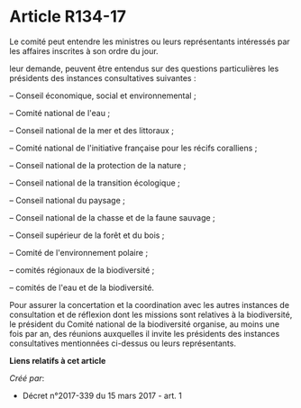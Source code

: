 # Article R134-17

Le comité peut entendre les ministres ou leurs représentants intéressés par les affaires inscrites à son ordre du jour.

leur demande, peuvent être entendus sur des questions particulières les présidents des instances consultatives suivantes :

– Conseil économique, social et environnemental ;

– Comité national de l'eau ;

– Conseil national de la mer et des littoraux ;

– Comité national de l'initiative française pour les récifs coralliens ;

– Conseil national de la protection de la nature ;

– Conseil national de la transition écologique ;

– Conseil national du paysage ;

– Conseil national de la chasse et de la faune sauvage ;

– Conseil supérieur de la forêt et du bois ;

– Comité de l'environnement polaire ;

– comités régionaux de la biodiversité ;

– comités de l'eau et de la biodiversité.

Pour assurer la concertation et la coordination avec les autres instances de consultation et de réflexion dont les missions
sont relatives à la biodiversité, le président du Comité national de la biodiversité organise, au moins une fois par an, des
réunions auxquelles il invite les présidents des instances consultatives mentionnées ci-dessus ou leurs représentants.

**Liens relatifs à cet article**

_Créé par_:

  - Décret n°2017-339 du 15 mars 2017 - art. 1
